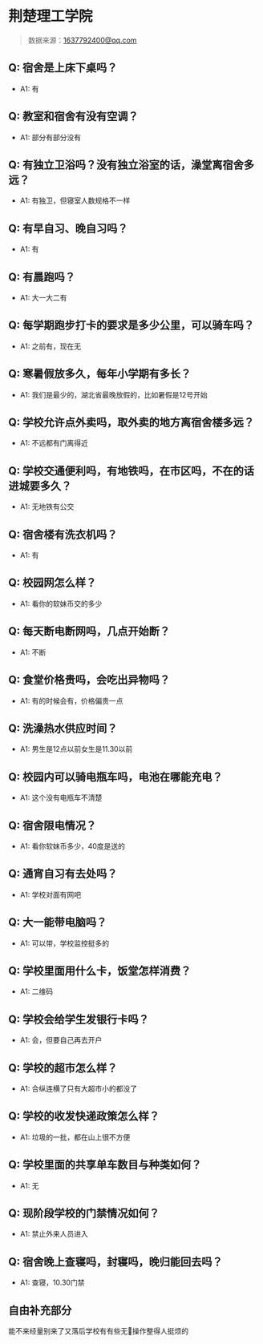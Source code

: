 # 荆楚理工学院

> 数据来源：1637792400@qq.com

## Q: 宿舍是上床下桌吗？

- A1: 有

## Q: 教室和宿舍有没有空调？

- A1: 部分有部分没有

## Q: 有独立卫浴吗？没有独立浴室的话，澡堂离宿舍多远？

- A1: 有独卫，但寝室人数规格不一样

## Q: 有早自习、晚自习吗？

- A1: 有

## Q: 有晨跑吗？

- A1: 大一大二有

## Q: 每学期跑步打卡的要求是多少公里，可以骑车吗？

- A1: 之前有，现在无

## Q: 寒暑假放多久，每年小学期有多长？

- A1: 我们是最少的，湖北省最晚放假的，比如暑假是12号开始

## Q: 学校允许点外卖吗，取外卖的地方离宿舍楼多远？

- A1: 不远都有门离得近

## Q: 学校交通便利吗，有地铁吗，在市区吗，不在的话进城要多久？

- A1: 无地铁有公交

## Q: 宿舍楼有洗衣机吗？

- A1: 有

## Q: 校园网怎么样？

- A1: 看你的软妹币交的多少

## Q: 每天断电断网吗，几点开始断？

- A1: 不断

## Q: 食堂价格贵吗，会吃出异物吗？

- A1: 有的时候会有，价格偏贵一点

## Q: 洗澡热水供应时间？

- A1: 男生是12点以前女生是11.30以前

## Q: 校园内可以骑电瓶车吗，电池在哪能充电？

- A1: 这个没有电瓶车不清楚

## Q: 宿舍限电情况？

- A1: 看你软妹币多少，40度是送的

## Q: 通宵自习有去处吗？

- A1: 学校对面有网吧

## Q: 大一能带电脑吗？

- A1: 可以带，学校监控挺多的

## Q: 学校里面用什么卡，饭堂怎样消费？

- A1: 二维码

## Q: 学校会给学生发银行卡吗？

- A1: 会，但要自己再去开户

## Q: 学校的超市怎么样？

- A1: 合纵连横了只有大超市小的都没了

## Q: 学校的收发快递政策怎么样？

- A1: 垃圾的一批，都在山上很不方便

## Q: 学校里面的共享单车数目与种类如何？

- A1: 无

## Q: 现阶段学校的门禁情况如何？

- A1: 禁止外来人员进入

## Q: 宿舍晚上查寝吗，封寝吗，晚归能回去吗？

- A1: 查寝，10.30门禁

## 自由补充部分

能不来经量别来了又落后学校有有些无🧠操作整得人挺烦的
